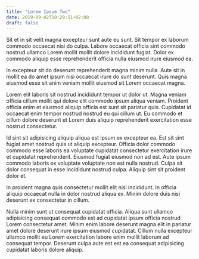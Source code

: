 ```yaml
---
title: "Lorem Ipsum Two"
date: 2019-09-02T10:29:51+02:00
draft: false
---
```


Sit et in sit velit magna excepteur sunt aute eu sunt. Sit tempor ex laborum commodo occaecat nisi do culpa. Labore occaecat officia sint commodo nostrud ullamco Lorem mollit mollit dolore incididunt fugiat. Dolor ex commodo aliquip esse reprehenderit officia nulla eiusmod irure eiusmod ea.

In excepteur sit do deserunt reprehenderit magna minim nulla. Aute sit in mollit ea do amet ipsum nisi occaecat irure do sunt deserunt. Quis magna eiusmod esse sit anim veniam mollit eiusmod sit Lorem occaecat magna.

Lorem elit laboris sit nostrud incididunt tempor ut dolor ut. Magna veniam officia cillum mollit qui dolore elit commodo ipsum aliqua veniam. Proident officia enim et eiusmod aliquip officia est sunt sit pariatur quis. Cupidatat id occaecat enim tempor nostrud nostrud eu qui cillum ut. Eu commodo et cillum dolore deserunt et Lorem duis aliquip reprehenderit exercitation esse nostrud consectetur.

Id sint sit adipisicing aliquip aliqua est ipsum ex excepteur ea. Est sit sint fugiat amet nostrud quis ut aliquip excepteur. Officia dolor commodo commodo esse laboris ea voluptate cupidatat consectetur exercitation irure et cupidatat reprehenderit. Eiusmod fugiat eiusmod non ad est. Aute ipsum commodo laboris ex voluptate voluptate non est nulla nostrud. Culpa sit dolor consequat in esse incididunt nostrud culpa. Aliquip sint sit proident dolor et.

In proident magna quis consectetur mollit elit nisi incididunt. In officia aliquip occaecat nulla in dolor nostrud aliqua ex. Minim dolore duis nisi deserunt ex consectetur in cillum.

Nulla minim sunt ut consequat cupidatat officia. Aliqua sunt ullamco adipisicing consequat commodo est ad cupidatat ipsum officia nostrud Lorem consectetur amet. Minim enim labore deserunt magna elit in pariatur amet dolore deserunt irure ipsum eiusmod cupidatat. Cillum nulla excepteur ullamco mollit eu Lorem exercitation labore enim mollit laborum ad consequat tempor. Deserunt culpa aute est est ea consequat adipisicing cupidatat laboris dolore aliquip.